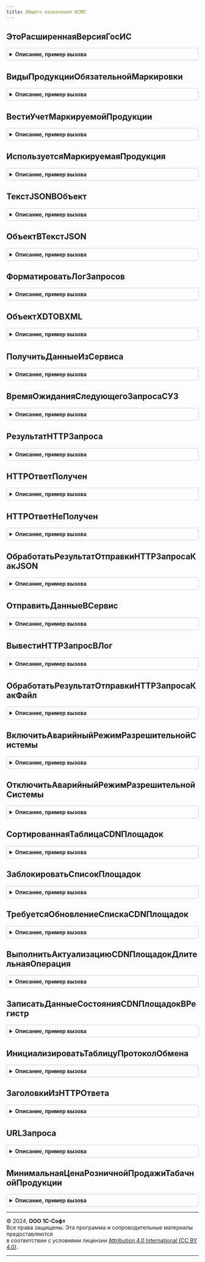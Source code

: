 ```yaml
---
title: Общего назначения ИСМП
---
```



## ЭтоРасширеннаяВерсияГосИС
<details style="margin: 1em 0; padding: 0.5em; border: 1px solid #ccc; border-radius: 6px;">

<summary style="font-weight: bold; cursor: pointer;">Описание, пример вызова</summary>

```bsl

// Возвращает признак полной версии БГосИС
//
// Возвращаемое значение:
//  Булево - Это расширенная версия Гос ИС
Функция ЭтоРасширеннаяВерсияГосИС() Экспорт
```

Пример вызова
```bsl
Результат = ОбщегоНазначенияИСМП.ЭтоРасширеннаяВерсияГосИС() 
```
</details>

## ВидыПродукцииОбязательнойМаркировки
<details style="margin: 1em 0; padding: 0.5em; border: 1px solid #ccc; border-radius: 6px;">

<summary style="font-weight: bold; cursor: pointer;">Описание, пример вызова</summary>

```bsl

// Виды продукции обязательной маркировки.
//
// Возвращаемое значение:
//  ФиксированныйМассив из ПеречислениеСсылка.ВидыПродукцииИС - Виды продукции обязательной маркировки
Функция ВидыПродукцииОбязательнойМаркировки() Экспорт
```

Пример вызова
```bsl
Результат = ОбщегоНазначенияИСМП.ВидыПродукцииОбязательнойМаркировки() 
```
</details>

## ВестиУчетМаркируемойПродукции
<details style="margin: 1em 0; padding: 0.5em; border: 1px solid #ccc; border-radius: 6px;">

<summary style="font-weight: bold; cursor: pointer;">Описание, пример вызова</summary>

```bsl

Функция ВестиУчетМаркируемойПродукции(ВидМаркируемойПродукции) Экспорт
```

Пример вызова
```bsl
Результат = ОбщегоНазначенияИСМП.ВестиУчетМаркируемойПродукции(ВидМаркируемойПродукции) 
```
</details>

## ИспользуетсяМаркируемаяПродукция
<details style="margin: 1em 0; padding: 0.5em; border: 1px solid #ccc; border-radius: 6px;">

<summary style="font-weight: bold; cursor: pointer;">Описание, пример вызова</summary>

```bsl

// Используется маркируемая продукция.
//
// Возвращаемое значение:
//  Булево - Используется маркируемая продукция
Функция ИспользуетсяМаркируемаяПродукция() Экспорт
```

Пример вызова
```bsl
Результат = ОбщегоНазначенияИСМП.ИспользуетсяМаркируемаяПродукция() 
```
</details>

## ТекстJSONВОбъект
<details style="margin: 1em 0; padding: 0.5em; border: 1px solid #ccc; border-radius: 6px;">

<summary style="font-weight: bold; cursor: pointer;">Описание, пример вызова</summary>

```bsl

// Получить из текста JSON структуру.
//
// Параметры:
// 	ТекстJSON                    - Строка - Текст JSON.
// 	ПреобразовыватьВСоответствие - Булево - Признак преобразования в соответствие.
// Возвращаемое значение:
// 	Структура, Неопределено, Произвольный - Результат преобразования JSON.
Функция ТекстJSONВОбъект(ТекстJSON, ПреобразовыватьВСоответствие = Ложь) Экспорт
```

Пример вызова
```bsl
Результат = ОбщегоНазначенияИСМП.ТекстJSONВОбъект(ТекстJSON, ПреобразовыватьВСоответствие);
```
</details>

## ОбъектВТекстJSON
<details style="margin: 1em 0; padding: 0.5em; border: 1px solid #ccc; border-radius: 6px;">

<summary style="font-weight: bold; cursor: pointer;">Описание, пример вызова</summary>

```bsl

// Формирует из структуры текст JSON
// Параметры:
//  ДанныеСтруктура - Структура из КлючИЗначение - Данные для конвертации в текст JSON
//  УдалитьПробелыИПереносыСтрок - Булево - признак, удалять ли пробелы и переносы из конечной строки JSON
//
// Возвращаемое значение:
// 	Строка - Текст JSON
Функция ОбъектВТекстJSON(ДанныеСтруктура, УдалитьПробелыИПереносыСтрок = Ложь) Экспорт
```

Пример вызова
```bsl
Результат = ОбщегоНазначенияИСМП.ОбъектВТекстJSON(ДанныеСтруктура, УдалитьПробелыИПереносыСтрок);
```
</details>

## ФорматироватьЛогЗапросов
<details style="margin: 1em 0; padding: 0.5em; border: 1px solid #ccc; border-radius: 6px;">

<summary style="font-weight: bold; cursor: pointer;">Описание, пример вызова</summary>

```bsl

Функция ФорматироватьЛогЗапросов(ИсходныйТекст, ДополнительныеПараметры) Экспорт
```

Пример вызова
```bsl
Результат = ОбщегоНазначенияИСМП.ФорматироватьЛогЗапросов(ИсходныйТекст, ДополнительныеПараметры) 
```
</details>

## ОбъектXDTOВXML
<details style="margin: 1em 0; padding: 0.5em; border: 1px solid #ccc; border-radius: 6px;">

<summary style="font-weight: bold; cursor: pointer;">Описание, пример вызова</summary>

```bsl

// Преобразует объект XDTO в XML
//
// Параметры:
//  ОбъектXDTO          - ОбъектXDTO - Объект XDTO
//  ИмяТипа             - Строка     - Имя типа.
//  ИспользоватьОтступы - Булево     - Использование отступов.
// Возвращаемое значение:
//  Строка - Текст сообщения XML
//
Функция ОбъектXDTOВXML(ОбъектXDTO, ИмяТипа = "Файл", ИспользоватьОтступы = Ложь) Экспорт
```

Пример вызова
```bsl
Результат = ОбщегоНазначенияИСМП.ОбъектXDTOВXML(ОбъектXDTO, ИмяТипа, ИспользоватьОтступы);
```
</details>

## ПолучитьДанныеИзСервиса
<details style="margin: 1em 0; padding: 0.5em; border: 1px solid #ccc; border-radius: 6px;">

<summary style="font-weight: bold; cursor: pointer;">Описание, пример вызова</summary>

```bsl

Функция ПолучитьДанныеИзСервиса(АдресЗапроса, КлючСессии, ПараметрыОтправкиHTTPЗапросов, ЗаголовокHTTP = Неопределено, HTTPОтветЭмуляция = Неопределено) Экспорт
```

Пример вызова
```bsl
Результат = ОбщегоНазначенияИСМП.ПолучитьДанныеИзСервиса(АдресЗапроса, КлючСессии, ПараметрыОтправкиHTTPЗапросов, ЗаголовокHTTP, HTTPОтветЭмуляция);
```
</details>

## ВремяОжиданияСледующегоЗапросаСУЗ
<details style="margin: 1em 0; padding: 0.5em; border: 1px solid #ccc; border-radius: 6px;">

<summary style="font-weight: bold; cursor: pointer;">Описание, пример вызова</summary>

```bsl

Функция ВремяОжиданияСледующегоЗапросаСУЗ(НастройкаОбмена) Экспорт
```

Пример вызова
```bsl
Результат = ОбщегоНазначенияИСМП.ВремяОжиданияСледующегоЗапросаСУЗ(НастройкаОбмена) 
```
</details>

## РезультатHTTPЗапроса
<details style="margin: 1em 0; padding: 0.5em; border: 1px solid #ccc; border-radius: 6px;">

<summary style="font-weight: bold; cursor: pointer;">Описание, пример вызова</summary>

```bsl

// Структура результата HTTP запроса
//
// Возвращаемое значение:
// 	Структура - Результат HTTP-запроса:
// * КодСостояния - Число        - Код состояния HTTP
// * Заголовки    - Соответствие - Заголовки HTTP ответа
// * ТекстОтвета  - Строка       - Текст ответа
// * ТекстОшибки  - Строка       - Текст ошибки
Функция РезультатHTTPЗапроса() Экспорт
```

Пример вызова
```bsl
Результат = ОбщегоНазначенияИСМП.РезультатHTTPЗапроса() 
```
</details>

## HTTPОтветПолучен
<details style="margin: 1em 0; padding: 0.5em; border: 1px solid #ccc; border-radius: 6px;">

<summary style="font-weight: bold; cursor: pointer;">Описание, пример вызова</summary>

```bsl

// Инициализирует структуру результата обработки HTTP-запроса после получения ответа.
//
// Параметры:
// 	ТекстВходящегоСообщенияJSON - Строка - Текст входящего сообщения.
// 	КодСостояния                - Число  - Код состояния.
//
// Возвращаемое значение:
// Структура - Структура со свойствами:
//   ЗапросОтправлен             - Булево - признак того, что сообщение отправлено.
//   ОтветПолучен                - Булево - признак того, что сообщение обработано сервером.
//   КодСостояния                - Число  - Код состояния HTTP-запроса.
//   ТекстОшибки                 - Строка - текст ошибки, если таковая возникла.
//   ТекстВходящегоСообщенияJSON - Строка - текст ответа, на отправленное сообщение.
//
Функция HTTPОтветПолучен(ТекстВходящегоСообщенияJSON, КодСостояния = 200, КакФайл = Ложь, ДополнительныеПараметры = Неопределено) Экспорт
```

Пример вызова
```bsl
Результат = ОбщегоНазначенияИСМП.HTTPОтветПолучен(ТекстВходящегоСообщенияJSON, КодСостояния, КакФайл, ДополнительныеПараметры);
```
</details>

## HTTPОтветНеПолучен
<details style="margin: 1em 0; padding: 0.5em; border: 1px solid #ccc; border-radius: 6px;">

<summary style="font-weight: bold; cursor: pointer;">Описание, пример вызова</summary>

```bsl

// Инициализирует структуру результата обработки HTTP-запроса после отправки сообщения, но до получения ответа.
//
// Возвращаемое значение:
// Структура:
//   ЗапросОтправлен             - Булево - признак того, что сообщение отправлено.
//   ОтветПолучен                - Булево - признак того, что сообщение получено.
//   КодСостояния                - Число  - Код состояния HTTP-запроса.
//   ТекстОшибки                 - Строка - текст ошибки, если таковая возникла.
//   ТекстВходящегоСообщенияJSON - Строка - текст ответа, на отправленное сообщение.
//
Функция HTTPОтветНеПолучен(Ошибка, ЗапросОтправлен, КодСостояния = Неопределено, КакФайл = Ложь, ДополнительныеПараметры = Неопределено) Экспорт
```

Пример вызова
```bsl
Результат = ОбщегоНазначенияИСМП.HTTPОтветНеПолучен(Ошибка, ЗапросОтправлен, КодСостояния, КакФайл, ДополнительныеПараметры);
```
</details>

## ОбработатьРезультатОтправкиHTTPЗапросаКакJSON
<details style="margin: 1em 0; padding: 0.5em; border: 1px solid #ccc; border-radius: 6px;">

<summary style="font-weight: bold; cursor: pointer;">Описание, пример вызова</summary>

```bsl

// Обработать результат отправки HTTP-запроса к сервису ИС МОТП.
//
// Параметры:
//  РезультатЗапроса - (См. РезультатЗапроса) - Результат запроса.
// Возвращаемое значение:
// Структура - Результат отправки HTTP-запроса:
//  * ЗапросОтправлен             - Булево - признак того, что сообщение отправлено.
//  * ОтветПолучен                - Булево - признак того, что сообщение получено.
//  * КодСостояния                - Число  - Код состояния HTTP-запроса.
//  * ТекстОшибки                 - Строка - текст ошибки, если таковая возникла.
//  * ТекстВходящегоСообщенияJSON - Строка - текст ответа, на отправленное сообщение.
Функция ОбработатьРезультатОтправкиHTTPЗапросаКакJSON(РезультатЗапроса) Экспорт
```

Пример вызова
```bsl
Результат = ОбщегоНазначенияИСМП.ОбработатьРезультатОтправкиHTTPЗапросаКакJSON(РезультатЗапроса) 
```
</details>

## ОтправитьДанныеВСервис
<details style="margin: 1em 0; padding: 0.5em; border: 1px solid #ccc; border-radius: 6px;">

<summary style="font-weight: bold; cursor: pointer;">Описание, пример вызова</summary>

```bsl

Функция ОтправитьДанныеВСервис(АдресЗапроса, ТелоЗапроса, КлючСессии, HTTPМетод, ПараметрыОтправкиHTTPЗапросов, ЗаголовокHTTP = Неопределено, HTTPОтветЭмуляция = Неопределено, Соединение = Неопределено) Экспорт
```

Пример вызова
```bsl
Результат = ОбщегоНазначенияИСМП.ОтправитьДанныеВСервис(АдресЗапроса, ТелоЗапроса, КлючСессии, HTTPМетод, ПараметрыОтправкиHTTPЗапросов, ЗаголовокHTTP, HTTPОтветЭмуляция, Соединение);
```
</details>

## ВывестиHTTPЗапросВЛог
<details style="margin: 1em 0; padding: 0.5em; border: 1px solid #ccc; border-radius: 6px;">

<summary style="font-weight: bold; cursor: pointer;">Описание, пример вызова</summary>

```bsl

// Вывести HTTP-Запрос в лог
//
// Параметры:
//  HTTPЗапрос - HTTPЗапрос - HTTP-запрос для вывода в файл.
//             - HTTPОтвет  - HTTP-ответ для вывода в файл.
//  ПараметрыОтправкиHTTPЗапросов - Структура из КлючИЗначение - дополнительные параметры отправки
//  HTTPМетод - Строка - PUT, GET, POST и проч.
//  ПутьКФайлу - Строка - Путь к файлу для записи лога.
//  ТекстОшибки - Строка - текст ошибки выполнения
//
// Возвращаемое значение:
//  Строка - Представление протокола
Функция ВывестиHTTPЗапросВЛог(HTTPЗапрос, ПараметрыОтправкиHTTPЗапросов, HTTPМетод, ПутьКФайлу = Неопределено, ТекстОшибки = "") Экспорт
```

Пример вызова
```bsl
Результат = ОбщегоНазначенияИСМП.ВывестиHTTPЗапросВЛог(HTTPЗапрос, ПараметрыОтправкиHTTPЗапросов, HTTPМетод, ПутьКФайлу, ТекстОшибки);
```
</details>

## ОбработатьРезультатОтправкиHTTPЗапросаКакФайл
<details style="margin: 1em 0; padding: 0.5em; border: 1px solid #ccc; border-radius: 6px;">

<summary style="font-weight: bold; cursor: pointer;">Описание, пример вызова</summary>

```bsl

// Обработать результат отправки HTTP-запроса к сервису ИС МОТП.
//
// Параметры:
//  РезультатЗапроса - (См. РезультатЗапроса) - Результат запроса.
// Возвращаемое значение:
// Структура - Результат отправки HTTP-запроса:
//  * ЗапросОтправлен - Булево - признак того, что сообщение отправлено.
//  * ОтветПолучен    - Булево - признак того, что сообщение получено.
//  * КодСостояния    - Число  - Код состояния HTTP-запроса.
//  * ТекстОшибки     - Строка - текст ошибки, если таковая возникла.
//  * ИмяФайла        - Строка - ИмяФайла.
Функция ОбработатьРезультатОтправкиHTTPЗапросаКакФайл(РезультатЗапроса) Экспорт
```

Пример вызова
```bsl
Результат = ОбщегоНазначенияИСМП.ОбработатьРезультатОтправкиHTTPЗапросаКакФайл(РезультатЗапроса) 
```
</details>

## ВключитьАварийныйРежимРазрешительнойСистемы
<details style="margin: 1em 0; padding: 0.5em; border: 1px solid #ccc; border-radius: 6px;">

<summary style="font-weight: bold; cursor: pointer;">Описание, пример вызова</summary>

```bsl

// Включает аварийный режим на определенное пользователем время;
// Аварийный режим подразумевает полное отключение запросов к ГИС МТ и розничную продажу
// отслеживаемых товарных групп без проверок разрешительного режима
//
// Параметры:
//  СрокДействияВЧасах - Число - Срок включения аварийного режима в часах
Процедура ВключитьАварийныйРежимРазрешительнойСистемы(СрокДействияВЧасах = 0) Экспорт
```

Пример вызова
```bsl
ОбщегоНазначенияИСМП.ВключитьАварийныйРежимРазрешительнойСистемы(СрокДействияВЧасах);
```
</details>

## ОтключитьАварийныйРежимРазрешительнойСистемы
<details style="margin: 1em 0; padding: 0.5em; border: 1px solid #ccc; border-radius: 6px;">

<summary style="font-weight: bold; cursor: pointer;">Описание, пример вызова</summary>

```bsl

// Отключает действие аварийного режима
// Действие разрешительного режима возобновляется в штатном режиме
//
Процедура ОтключитьАварийныйРежимРазрешительнойСистемы() Экспорт
```

Пример вызова
```bsl
ОбщегоНазначенияИСМП.ОтключитьАварийныйРежимРазрешительнойСистемы() 
```
</details>

## СортированнаяТаблицаCDNПлощадок
<details style="margin: 1em 0; padding: 0.5em; border: 1px solid #ccc; border-radius: 6px;">

<summary style="font-weight: bold; cursor: pointer;">Описание, пример вызова</summary>

```bsl

// Вовращает признак необходимости обновления площадок и их ранжированный список
//  от наиболее приоритетной по скорости отклика до наименее приоритетной
//
// Возвращаемое значение:
//  Структура - структура данных CDN-площадок:
// * ТребуетсяОбновлениеПлощадок - Булево - признак, что все площадки либо заблокированы, либо не загружены,
//    либо срок их актуальности подошел к концу
// * ТаблицаПлощадок - ТаблицаЗначений - сортированный список CDN-площадок:
// ** АдресПлощадки - Строка - адрес площадки
// ** Сервер - Строка - адрес сервера
// ** Порт - Число - порт
// ** ЗащищенноеСоединение - Булево - защищенное соединение
// ** СкоростьОтклика - Число - общая скорость отклика, сумма среднего времени обработки КМ на площадке
//     и времени обращения к ней
// ** ПлощадкаДоступна - Булево - признак доступности площадки
Функция СортированнаяТаблицаCDNПлощадок() Экспорт
```

Пример вызова
```bsl
Результат = ОбщегоНазначенияИСМП.СортированнаяТаблицаCDNПлощадок() 
```
</details>

## ЗаблокироватьСписокПлощадок
<details style="margin: 1em 0; padding: 0.5em; border: 1px solid #ccc; border-radius: 6px;">

<summary style="font-weight: bold; cursor: pointer;">Описание, пример вызова</summary>

```bsl

// Блокирует список CDN-площадок на время, указанное пользователем,
//  или стандартный срок из настроек ИС МП
//
// Параметры:
//  МассивПлощадок - Массив из Строка - Массив площадок к блокировке
//  ВремяБлокировки - Число - Время блокировки, если 0, то берется стандартное время блокировки
Процедура ЗаблокироватьСписокПлощадок(МассивПлощадок, ВремяБлокировки = 0) Экспорт
```

Пример вызова
```bsl
ОбщегоНазначенияИСМП.ЗаблокироватьСписокПлощадок(МассивПлощадок, ВремяБлокировки);
```
</details>

## ТребуетсяОбновлениеСпискаCDNПлощадок
<details style="margin: 1em 0; padding: 0.5em; border: 1px solid #ccc; border-radius: 6px;">

<summary style="font-weight: bold; cursor: pointer;">Описание, пример вызова</summary>

```bsl

// Возвращает признак необходимости запуска процедуры обновления списка CDN-площадок.
//
// Возвращаемое значение:
//  Булево - Истина, если список площадок пуст (при первом запуске) или все площадки обновлены ранее
//   срока их актуальности
Функция ТребуетсяОбновлениеСпискаCDNПлощадок() Экспорт
```

Пример вызова
```bsl
Результат = ОбщегоНазначенияИСМП.ТребуетсяОбновлениеСпискаCDNПлощадок() 
```
</details>

## ВыполнитьАктуализациюCDNПлощадокДлительнаяОперация
<details style="margin: 1em 0; padding: 0.5em; border: 1px solid #ccc; border-radius: 6px;">

<summary style="font-weight: bold; cursor: pointer;">Описание, пример вызова</summary>

```bsl

// Длительная операция актуализации списка и времени отклика CDN-площадок
//
// Параметры:
//  ПараметрыФоновогоЗадания - Структура - Параметры запуска фонового задания
//  АдресРезультата - Строка - адрес возврата результата
Процедура ВыполнитьАктуализациюCDNПлощадокДлительнаяОперация(ПараметрыФоновогоЗадания, АдресРезультата) Экспорт
```

Пример вызова
```bsl
ОбщегоНазначенияИСМП.ВыполнитьАктуализациюCDNПлощадокДлительнаяОперация(ПараметрыФоновогоЗадания, АдресРезультата) 
```
</details>

## ЗаписатьДанныеСостоянияCDNПлощадокВРегистр
<details style="margin: 1em 0; padding: 0.5em; border: 1px solid #ccc; border-radius: 6px;">

<summary style="font-weight: bold; cursor: pointer;">Описание, пример вызова</summary>

```bsl

// Запись данных площадок в регистр СостоянияCDNПлощадокИСМП
//
// Параметры:
//  СписокПлощадок - Соответствие Из КлючИЗначение - полученные CDN-площадки:
//   * Ключ - Строка - Адрес площадки.
//   * Значение - (см. ИнтерфейсИСМП.ЗамерыСкоростиCDNПлощадок)
// Возвращаемое значение:
//   - Структура из КлючИЗначение:
//     * Отказ - Булево
//     * ТекстОшибки - Строка - заполнено, если Отказ = Истина
Функция ЗаписатьДанныеСостоянияCDNПлощадокВРегистр(СписокПлощадок) Экспорт
```

Пример вызова
```bsl
Результат = ОбщегоНазначенияИСМП.ЗаписатьДанныеСостоянияCDNПлощадокВРегистр(СписокПлощадок) 
```
</details>

## ИнициализироватьТаблицуПротоколОбмена
<details style="margin: 1em 0; padding: 0.5em; border: 1px solid #ccc; border-radius: 6px;">

<summary style="font-weight: bold; cursor: pointer;">Описание, пример вызова</summary>

```bsl

// Инициализация таблицы протокола обмена элемента очереди из ИС МП
// Параметры:
//  ВключитьКодСостояния - Булево - признак, добавлять ли в таблицу колонку КодСостояния
//
// Возвращаемое значение:
//  ТаблицаЗначений - Описание:
//  * ДатаУниверсальная - Дата - Дата.
//  * Операция - ПеречислениеСсылка.ВидыОперацийИСМП - вид операции.
//  * СтатусОбработки - ПеречислениеСсылка.СтатусыОбработкиСообщенийИСМП - статус обработки сообщения.
//  * Запрос - Строка - запрос.
//  * ЗапросЗаголовки - Строка - заголовки запроса.
//  * ЗапросТело - Строка - тело запроса.
//  * ОтветЗаголовки - Строка - заголовки ответа.
//  * ОтветТело - Строка - ответ.
//  * КодСостояния - Строка - код состояния запроса.
Функция ИнициализироватьТаблицуПротоколОбмена(ВключитьКодСостояния = Ложь) Экспорт
```

Пример вызова
```bsl
Результат = ОбщегоНазначенияИСМП.ИнициализироватьТаблицуПротоколОбмена(ВключитьКодСостояния);
```
</details>

## ЗаголовкиИзHTTPОтвета
<details style="margin: 1em 0; padding: 0.5em; border: 1px solid #ccc; border-radius: 6px;">

<summary style="font-weight: bold; cursor: pointer;">Описание, пример вызова</summary>

```bsl

Функция ЗаголовкиИзHTTPОтвета(HTTPОтвет) Экспорт
```

Пример вызова
```bsl
Результат = ОбщегоНазначенияИСМП.ЗаголовкиИзHTTPОтвета(HTTPОтвет) 
```
</details>

## URLЗапроса
<details style="margin: 1em 0; padding: 0.5em; border: 1px solid #ccc; border-radius: 6px;">

<summary style="font-weight: bold; cursor: pointer;">Описание, пример вызова</summary>

```bsl

Функция URLЗапроса(HTTPЗапрос, ПараметрыОтправкиHTTPЗапросов, HTTPМетод) Экспорт
```

Пример вызова
```bsl
Результат = ОбщегоНазначенияИСМП.URLЗапроса(HTTPЗапрос, ПараметрыОтправкиHTTPЗапросов, HTTPМетод) 
```
</details>

## МинимальнаяЦенаРозничнойПродажиТабачнойПродукции
<details style="margin: 1em 0; padding: 0.5em; border: 1px solid #ccc; border-radius: 6px;">

<summary style="font-weight: bold; cursor: pointer;">Описание, пример вызова</summary>

```bsl

// Минимальная цена розничной продажи табачной продукции.
//
// Возвращаемое значение:
//  Структура - Минимальная цена розничной продажи табачной продукции:
// * МинРЦ - Число - минимальная розничная цена табачной продукции
// * ЗагруженыАктуальныеЦены - Булево - Истина, если загружена минимальная цена
Функция МинимальнаяЦенаРозничнойПродажиТабачнойПродукции() Экспорт
```

Пример вызова
```bsl
Результат = ОбщегоНазначенияИСМП.МинимальнаяЦенаРозничнойПродажиТабачнойПродукции() 
```
</details>

---

© 2024, **ООО 1С-Софт**  
Все права защищены. Эта программа и сопроводительные материалы предоставляются  
в соответствии с условиями лицензии [Attribution 4.0 International (CC BY 4.0)](https://creativecommons.org/licenses/by/4.0/legalcode).

---
